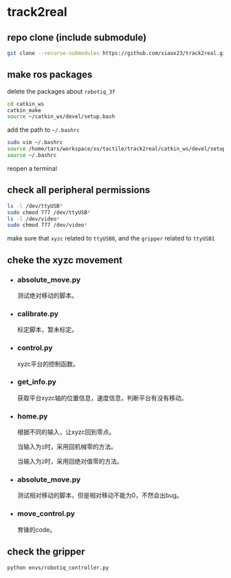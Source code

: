 # track2real
## repo clone (include submodule)
```bash
git clone --recurse-submodules https://github.com/xiaox23/track2real.git
```

## make ros packages
delete the packages about `robotiq_3f`
```bash
cd catkin_ws
catkin_make
source ~/catkin_ws/devel/setup.bash
```

add the path to `~/.bashrc`
```bash
sudo vim ~/.bashrc
source /home/tars/workspace/xx/tactile/track2real/catkin_ws/devel/setup.bash
source ~/.bashrc
```

reopen a terminal

## check all peripheral permissions
```bash
ls -l /dev/ttyUSB*
sudo chmod 777 /dev/ttyUSB*
ls -l /dev/video*
sudo chmod 777 /dev/video*
```
make sure that `xyzc` related to `ttyUSB0`, and the `gripper` related to `ttyUSB1`

## cheke the xyzc movement
- ### absolute_move.py
  测试绝对移动的脚本。

- ### calibrate.py
  标定脚本，暂未标定。

- ### control.py
  xyzc平台的控制函数。

- ### get_info.py
  获取平台xyzc轴的位置信息，速度信息，判断平台有没有移动。

- ### home.py
  根据不同的输入，让xyzc回到零点。

  当输入为`1`时，采用回机械零的方法。

  当输入为`2`时，采用回绝对值零的方法。

- ### absolute_move.py
  测试相对移动的脚本，但是相对移动不能为0，不然会出bug。

- ### move_control.py
  育锋的code。


## check the gripper
```bash
python envs/robotiq_controller.py
```
